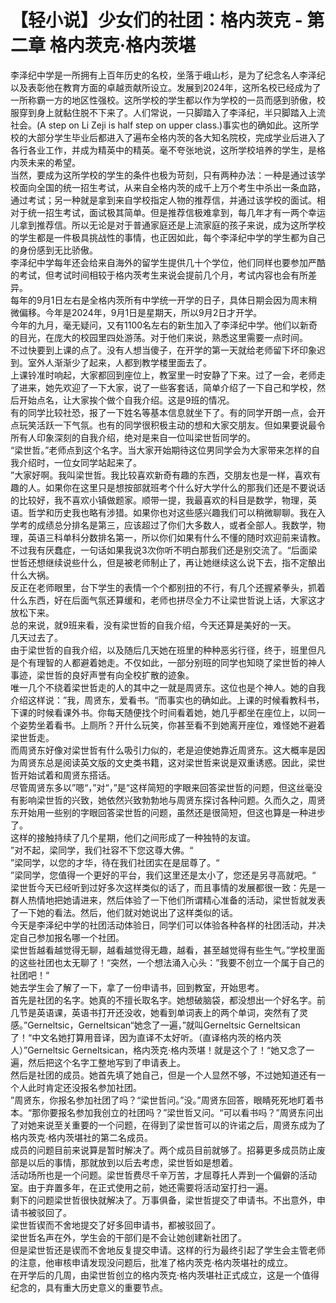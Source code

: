 # 【轻小说】少女们的社团：格内茨克 - 第二章 格内茨克·格内茨堪
李泽纪中学是一所拥有上百年历史的名校，坐落于峨山杉，是为了纪念名人李泽纪以及表彰他在教育方面的卓越贡献所设立。发展到2024年，这所名校已经成为了一所称霸一方的地区性强校。这所学校的学生都以作为学校的一员而感到骄傲，校服穿到身上就黏住脱不下来了。人们常说，一只脚踏入了李泽纪，半只脚踏入上流社会。(A step on Li Zeji is half step on upper class.)事实也的确如此。这所学校的大部分学生毕业后都进入了遍布全格内茨的各大知名院校，完成学业后进入了各行各业工作，并成为精英中的精英。毫不夸张地说，这所学校培养的学生，是格内茨未来的希望。  
当然，要成为这所学校的学生的条件也极为苛刻，只有两种办法：一种是通过该学校面向全国的统一招生考试，从来自全格内茨的成千上万个考生中杀出一条血路，通过考试；另一种就是拿到来自学校指定人物的推荐信，并通过该学校的面试。相对于统一招生考试，面试极其简单。但是推荐信极难拿到，每几年才有一两个幸运儿拿到推荐信。所以无论是对于普通家庭还是上流家庭的孩子来说，成为这所学校的学生都是一件极具挑战性的事情，也正因如此，每个李泽纪中学的学生都为自己的身份感到无比骄傲。  
李泽纪中学每年还会给来自海外的留学生提供几十个学位，他们同样也要参加严酷的考试，但考试时间相较于格内茨考生来说会提前几个月，考试内容也会有所差异。  
每年的9月1日左右是全格内茨所有中学统一开学的日子，具体日期会因为周末稍微偏移。今年是2024年，9月1日是星期天，所以9月2日才开学。  
今年的九月，毫无疑问，又有1100名左右的新生加入了李泽纪中学。他们以新奇的目光，在庞大的校园里四处游荡。对于他们来说，熟悉这里需要一点时间。  
不过快要到上课的点了。没有人想当傻子，在开学的第一天就给老师留下坏印象迟到。室外人渐渐少了起来，人都到教学楼里面去了。  
上课铃准时响起，大家都回到座位上，教室里一时安静了下来。过了一会，老师走了进来，她先欢迎了一下大家，说了一些客套话，简单介绍了一下自己和学校，然后开始点名，让大家挨个做个自我介绍。这是9班的情况。  
有的同学比较社恐，报了一下姓名等基本信息就坐下了。有的同学开朗一点，会开点玩笑活跃一下气氛。也有的同学很积极主动的想和大家交朋友。但如果要说最令所有人印象深刻的自我介绍，绝对是来自一位叫梁世哲同学的。  
“梁世哲。”老师点到这个名字。当大家开始期待这位男同学会为大家带来怎样的自我介绍时，一位女同学站起来了。  
”大家好啊。我叫梁世哲。我比较喜欢新奇有趣的东西，交朋友也是一样，喜欢有趣的人。如果你在这里只是想按部就班考个什么好大学什么的那我们还是不要说话的比较好，我不喜欢小镇做题家。顺带一提，我最喜欢的科目是数学，物理，英语。哲学和历史我也略有涉猎。如果你也对这些感兴趣我们可以稍微聊聊。我在入学考的成绩总分排名是第三，应该超过了你们大多数人，或者全部人。我数学，物理，英语三科单科分数排名第一，所以你们如果有什么不懂的随时欢迎前来请教。不过我有厌蠢症，一句话如果我说3次你听不明白那我们还是别交流了。“后面梁世哲还想继续说些什么，但是被老师制止了，再让她继续这么说下去，指不定酿出什么大祸。  
反正在老师眼里，台下学生的表情一个个都别扭的不行，有几个还握紧拳头，抓着什么东西，好在后面气氛还算缓和，老师也拼尽全力不让梁世哲说上话，大家这才放松下来。  
总的来说，就9班来看，没有梁世哲的自我介绍，今天还算是美好的一天。  
几天过去了。  
由于梁世哲的自我介绍，以及随后几天她在班里的种种恶劣行径，终于，班里但凡是个有理智的人都避着她走。不仅如此，一部分别班的同学也知晓了梁世哲的神人事迹，梁世哲的良好声誉有向全校扩散的迹象。  
唯一几个不绕着梁世哲走的人的其中之一就是周贤东。这位也是个神人。她的自我介绍这样说：”我，周贤东，爱看书。“而事实也的确如此。上课的时候看教科书，下课的时候看课外书。你每天随便找个时间看着她，她几乎都坐在座位上，以同一个姿势坐着看书。上厕所？开什么玩笑，你甚至看不到她离开座位，难怪她不避着梁世哲走。  
而周贤东好像对梁世哲有什么吸引力似的，老是迫使她靠近周贤东。这大概率是因为周贤东总是阅读英文版的文史类书籍，这对梁世哲来说是双重诱惑。因此，梁世哲开始试着和周贤东搭话。  
尽管周贤东多以”嗯“，”对“，”是“这样简短的字眼来回答梁世哲的问题，但这丝毫没有影响梁世哲的兴致，她依然兴致勃勃地与周贤东探讨各种问题。久而久之，周贤东开始用一些别的字眼回答梁世哲的问题，虽然还是很简短，但这也算是一种进步了。  
这样的接触持续了几个星期，他们之间形成了一种独特的友谊。  
”对不起，梁同学，我们社容不下您这尊大佛。“  
”梁同学，以您的才华，待在我们社团实在是屈尊了。“  
”梁同学，您值得一个更好的平台，我们这里还是太小了，您还是另寻高就吧。“  
梁世哲今天已经听到过好多次这样类似的话了，而且事情的发展都很一致：先是一群人热情地把她请进来，然后体验了一下他们所谓精心准备的活动，梁世哲就发表了一下她的看法。然后，他们就对她说出了这样类似的话。  
今天是李泽纪中学的社团活动体验日，同学们可以体验各种各样的社团活动，并决定自己参加报名哪一个社团。  
梁世哲越看越觉得无聊，越看越觉得无趣，越看，甚至越觉得有些生气。”学校里面的这些社团也太无聊了！“突然，一个想法涌入心头：”我要不创立一个属于自己的社团吧！“  
她去学生会了解了一下，拿了一份申请书，回到教室，开始思考。  
首先是社团的名字。她真的不擅长取名字。她想破脑袋，都没想出一个好名字。前几节是英语课，英语书打开还没收，她看到单词表上的两个单词，突然有了灵感。”Gerneltsic，Gerneltsican“她念了一遍，”就叫Gerneltsic Gerneltsican了！“中文名她打算用音译，因为直译不太好听。（直译格内茨的格内茨人）”Gerneltsic Gerneltsican，格内茨克·格内茨堪！就是这个了！“她又念了一遍，然后把这个名字工整地写到了申请表上。  
然后是社团的成员。她首先填了她自己，但是一个人显然不够，不过她知道还有一个人此时肯定还没报名参加社团。  
”周贤东，你报名参加社团了吗？“梁世哲问。”没。”周贤东回答，眼睛死死地盯着书本。“那你要报名参加我创立的社团吗？”梁世哲又问。“可以看书吗？”周贤东问出了对她来说至关重要的一个问题，在得到了梁世哲可以的许诺之后，周贤东成为了格内茨克·格内茨堪社的第二名成员。  
成员的问题目前来说算是暂时解决了。两个成员目前就够了。招募更多成员防止废部是以后的事情，那就放到以后去考虑，梁世哲如是想着。  
活动场所也是一个问题。梁世哲费尽千辛万苦，才屈尊托人弄到一个偏僻的活动室。由于弃置多年，在正式使用之前，她还需要将活动室打扫一遍。  
剩下的问题梁世哲很快就解决了。万事俱备，梁世哲提交了申请书。不出意外，申请书被驳回了。  
梁世哲锲而不舍地提交了好多回申请书，都被驳回了。  
梁世哲名声在外，学生会的干部们是不会让她创建新社团了。  
但是梁世哲还是锲而不舍地反复提交申请。这样的行为最终引起了学生会主管老师的注意，他审核申请发现没问题后，批准了格内茨克·格内茨堪社的成立。  
在开学后的几周，由梁世哲创立的格内茨克·格内茨堪社正式成立，这是一个值得纪念的，具有重大历史意义的重要节点。  